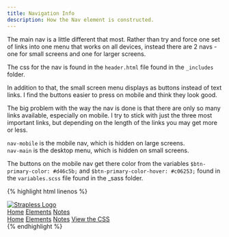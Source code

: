 ```yaml
---
title: Navigation Info 
description: How the Nav element is constructed.
---
```


The main nav is a little different that most. Rather than try and force one set of links into one menu that works on all devices, instead there are 2 navs - one for small screens and one for larger screens.

The css for the nav is found in the ```header.html``` file found in the ```_includes``` folder. 

In addition to that, the small screen menu displays as buttons instead of text links. I find the buttons easier to press on mobile and think they look good.

The big problem with the way the nav is done is that there are only so many links available, especially on mobile. I try to stick with just the three most important links, but depending on the length of the links you may get more or less.

```nav-mobile``` is the mobile nav, which is hidden on large screens.  
```nav-main``` is the desktop menu, which is hidden on small screens.

The buttons on the mobile nav get there color from the variables ```$btn-primary-color: #d46c5b;``` and ```$btn-primary-color-hover: #c06253;``` found in the ```variables.scss``` file found in the _sass folder.



{% highlight html linenos %}
<div class="nav-container">
	<div class="navbar-brand"> <a href="{{site.baseurl}}/"><img src="{{site.baseurl}}/assets/images/strapless-logo.png" alt="Strapless Logo"></a> </div>
	<div class="navbar-nav nav-mobile">
		<a class="nav-item nav-link btn btn-nav" href="{{site.baseurl}}/">Home</a>
		<a class="nav-item nav-link btn btn-nav" href="{{site.baseurl}}/elements/">Elements</a>
		<a class="nav-item nav-link btn btn-nav" href="{{site.baseurl}}/notes/">Notes</a>
	</div>
	<div class="navbar-nav nav-main">
		<a class="nav-item nav-link{% if page.active %} active{% endif %}" href="{{site.baseurl}}/">Home</a>
		<a class="nav-item nav-link{% if page.url == '/elements/' %} active{% endif %}" href="{{site.baseurl}}/elements/">Elements</a>
		<a class="nav-item nav-link{% if page.url == '/notes/' %} active{% endif %}" href="{{site.baseurl}}/notes/">Notes</a>
		<a class="nav-item nav-link{% if page.url == '/view-css/' %} active{% endif %}" href="{{site.baseurl}}/view-css/">View the CSS</a>
	</div>
</div>
{% endhighlight %}